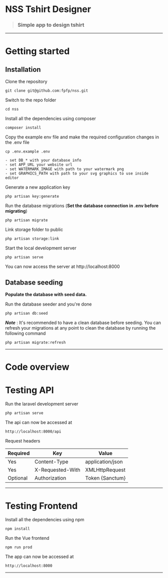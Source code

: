 # NSS Tshirt Designer

> ### Simple app to design tshirt


----------

# Getting started

## Installation


Clone the repository

    git clone git@github.com:fpfp/nss.git

Switch to the repo folder

    cd nss

Install all the dependencies using composer

    composer install

Copy the example env file and make the required configuration changes in the .env file

    cp .env.example .env

    - set DB_* with your database info
    - set APP_URL your website url
    - set WATERMARK_IMAGE with path to your watermark png
    - set GRAPHICS_PATH with path to your svg graphics to use inside editor

Generate a new application key

    php artisan key:generate

Run the database migrations (**Set the database connection in .env before migrating**)

    php artisan migrate

Link storage folder to public

    php artisan storage:link    

Start the local development server

    php artisan serve

You can now access the server at http://localhost:8000

## Database seeding

**Populate the database with seed data.**

Run the database seeder and you're done

    php artisan db:seed

***Note*** : It's recommended to have a clean database before seeding. You can refresh your migrations at any point to clean the database by running the following command

    php artisan migrate:refresh


----------

# Code overview

# Testing API

Run the laravel development server

    php artisan serve

The api can now be accessed at

    http://localhost:8000/api

Request headers

| **Required** 	| **Key**              	| **Value**            	|
|----------	|------------------	|------------------	|
| Yes      	| Content-Type     	| application/json 	|
| Yes      	| X-Requested-With 	| XMLHttpRequest   	|
| Optional 	| Authorization    	| Token {Sanctum}      	|


----------
 

# Testing Frontend

Install all the dependencies using npm

    npm install

Run the Vue frontend

    npm run prod

The app can now be accessed at

    http://localhost:8000




----------
 